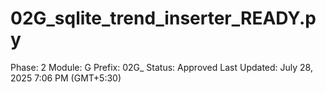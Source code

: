 # 02G_sqlite_trend_inserter_READY.py

Phase: 2
Module: G
Prefix: 02G_
Status: Approved
Last Updated: July 28, 2025 7:06 PM (GMT+5:30)
